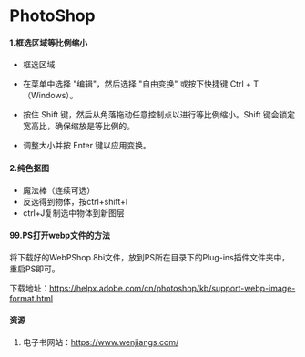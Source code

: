 # PhotoShop

#### 1.框选区域等比例缩小

- 框选区域

- 在菜单中选择 "编辑"，然后选择 "自由变换" 或按下快捷键 Ctrl + T（Windows）。

- 按住 Shift 键，然后从角落拖动任意控制点以进行等比例缩小。Shift 键会锁定宽高比，确保缩放是等比例的。

- 调整大小并按 Enter 键以应用变换。

#### 2.纯色抠图

- 魔法棒（连续可选）
- 反选得到物体，按ctrl+shift+I
- ctrl+J复制选中物体到新图层



#### 99.PS打开webp文件的方法

将下载好的WebPShop.8bi文件，放到PS所在目录下的Plug-ins插件文件夹中，重启PS即可。

下载地址：https://helpx.adobe.com/cn/photoshop/kb/support-webp-image-format.html



#### 资源

1. 电子书网站：https://www.wenjiangs.com/

